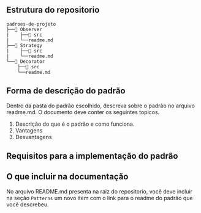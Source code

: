 ## Estrutura do repositorio

```
padroes-de-projeto
├──📂 Observer
|    ├──📂 src
|    └──readme.md
├──📂 Strategy
|    ├──📂 src
|    └──readme.md
└──📂 Decorator
    ├──📂 src
    └──readme.md
```

## Forma de descrição do padrão

Dentro da pasta do padrão escolhido, descreva sobre o padrão no arquivo readme.md. O documento deve conter os seguintes topicos.

1. Descrição do que é o padrão e como funciona.
2. Vantagens
3. Desvantagens

## Requisitos para a implementação do padrão

## O que incluir na documentação

No arquivo README.md presenta na raiz do repositorio, você deve incluir na seção `Patterns` um novo item com o link para o readme do padrão que você descrebeu.
